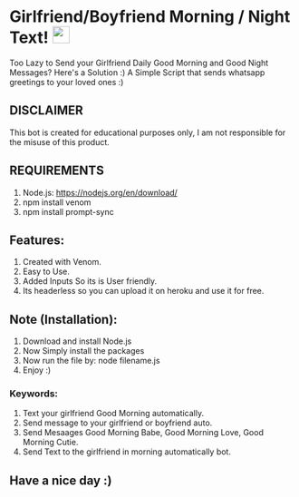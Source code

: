 # Girlfriend/Boyfriend Morning / Night Text! <img src="https://raw.githubusercontent.com/MartinHeinz/MartinHeinz/master/wave.gif" width="30px">

Too Lazy to Send your Girlfriend Daily Good Morning and Good Night Messages? Here's a Solution :) A Simple Script that sends whatsapp greetings to your loved ones :)

## DISCLAIMER
This bot is created for educational purposes only, I am not responsible for the misuse of this product.

## REQUIREMENTS
1. Node.js: https://nodejs.org/en/download/ <br /> 
2. npm install venom
3. npm install prompt-sync
 
## Features:
1. Created with Venom.<br />
2. Easy to Use.<br />
3. Added Inputs So its is User friendly.<br />
4. Its headerless so you can upload it on heroku and use it for free. <br />

## Note (Installation):
1. Download and install Node.js
2. Now Simply install the packages
3. Now run the file by: node filename.js
4. Enjoy :)

### Keywords:
1. Text your girlfriend Good Morning automatically.
2. Send message to your girlfriend or boyfriend auto.
3. Send Mesaages Good Morning Babe, Good Morning Love, Good Morning Cutie.
4. Send Text to the girlfriend in morning automatically bot.

## Have a nice day :)

